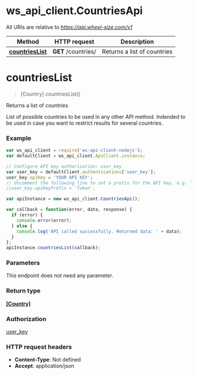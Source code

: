 # ws_api_client.CountriesApi

All URIs are relative to *https://api.wheel-size.com/v1*

Method | HTTP request | Description
------------- | ------------- | -------------
[**countriesList**](CountriesApi.md#countriesList) | **GET** /countries/ | Returns a list of countries


<a name="countriesList"></a>
# **countriesList**
> [Country] countriesList()

Returns a list of countries

List of possible countries to be used in any other API method. Indended to be used in case you want to restrict results for several countries.

### Example
```javascript
var ws_api_client = require('ws-api-client-nodejs');
var defaultClient = ws_api_client.ApiClient.instance;

// Configure API key authorization: user_key
var user_key = defaultClient.authentications['user_key'];
user_key.apiKey = 'YOUR API KEY';
// Uncomment the following line to set a prefix for the API key, e.g. "Token" (defaults to null)
//user_key.apiKeyPrefix = 'Token';

var apiInstance = new ws_api_client.CountriesApi();

var callback = function(error, data, response) {
  if (error) {
    console.error(error);
  } else {
    console.log('API called successfully. Returned data: ' + data);
  }
};
apiInstance.countriesList(callback);
```

### Parameters
This endpoint does not need any parameter.

### Return type

[**[Country]**](Country.md)

### Authorization

[user_key](../README.md#user_key)

### HTTP request headers

 - **Content-Type**: Not defined
 - **Accept**: application/json

